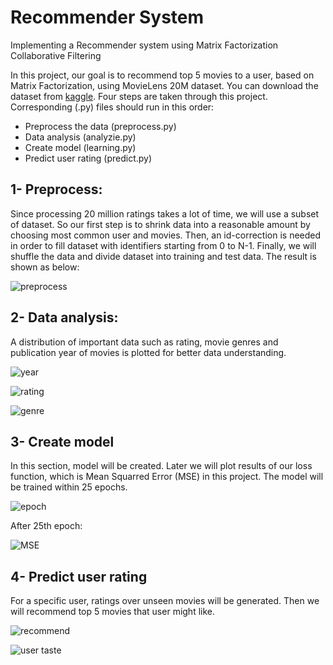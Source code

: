 # Recommender System
Implementing a Recommender system using Matrix Factorization Collaborative Filtering

In this project, our goal is to recommend top 5 movies to a user, based on Matrix Factorization, using MovieLens 20M dataset.
You can download the dataset from [kaggle](https://www.kaggle.com/grouplens/movielens-20m-dataset).
Four steps are taken through this project. Corresponding (.py) files should run in this order:

- Preprocess the data (preprocess.py)
- Data analysis (analyzie.py)
- Create model (learning.py)
- Predict user rating (predict.py)

## 1- Preprocess:

Since processing 20 million ratings takes a lot of time, we will use a subset of dataset.
So our first step is to shrink data into a reasonable amount by choosing most common user and movies.
Then, an id-correction is needed in order to fill dataset with identifiers starting from 0 to N-1.
Finally, we will shuffle the data and divide dataset into training and test data.
The result is shown as below:

![preprocess](https://user-images.githubusercontent.com/36487462/94345788-4e307f80-0035-11eb-91a6-5209563fb54a.jpg)

## 2- Data analysis:

A distribution of important data such as rating, movie genres and publication year of movies is plotted for better data understanding.


![year](https://user-images.githubusercontent.com/36487462/94345824-90f25780-0035-11eb-9c0a-b4daa822cfda.png)


![rating](https://user-images.githubusercontent.com/36487462/94345833-9e0f4680-0035-11eb-9390-f3df2793e922.png)


![genre](https://user-images.githubusercontent.com/36487462/94345847-b0898000-0035-11eb-87b7-1f9e2f9f0905.png)

## 3- Create model

In this section, model will be created. Later we will plot results of our loss function, which is Mean Squarred Error (MSE) in this project.
The model will be trained within 25 epochs.

![epoch](https://user-images.githubusercontent.com/36487462/94345890-f0e8fe00-0035-11eb-8dae-ae6c0e98dd9e.png)



After 25th epoch:

![MSE](https://user-images.githubusercontent.com/36487462/94346214-f5aeb180-0037-11eb-8c2c-c07ff19b023a.png)

## 4- Predict user rating

For a specific user, ratings over unseen movies will be generated. Then we will recommend top 5 movies that user might like.

![recommend](https://user-images.githubusercontent.com/36487462/94346028-c0ee2a80-0036-11eb-8839-f2b233de1150.png)

![user taste](https://user-images.githubusercontent.com/36487462/94346022-b6cc2c00-0036-11eb-8bd2-a52640e7808f.png)

